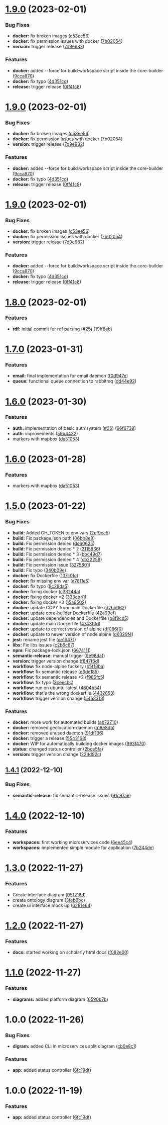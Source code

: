 # [1.9.0](https://github.com/IonitaCatalin/now-web-project/compare/1.8.0...1.9.0) (2023-02-01)


### Bug Fixes

* **docker:** fix broken images ([c53ee56](https://github.com/IonitaCatalin/now-web-project/commit/c53ee56abddbaac27cabab3c5012bf3b034c9ed2))
* **docker:** fix permission issues with docker ([7b02054](https://github.com/IonitaCatalin/now-web-project/commit/7b020547f43e89883e0be7561cbfaef6fd54ffe4))
* **version:** trigger release ([7d9e982](https://github.com/IonitaCatalin/now-web-project/commit/7d9e982d45fb5da83f94f5728d1a50d12f2ab2df))


### Features

* **docker:** added --force for build:workspace script inside the core-builder ([9cca870](https://github.com/IonitaCatalin/now-web-project/commit/9cca8702c9f594977c595fb6780289677ba8efc7))
* **docker:** fix typo ([4d351cd](https://github.com/IonitaCatalin/now-web-project/commit/4d351cd1fee959fb728e54fc2af93ca3f1611442))
* **release:** trigger release ([0ff41c8](https://github.com/IonitaCatalin/now-web-project/commit/0ff41c8d8b6449239986e513200231622f503d2d))

# [1.9.0](https://github.com/IonitaCatalin/now-web-project/compare/1.8.0...1.9.0) (2023-02-01)


### Bug Fixes

* **docker:** fix broken images ([c53ee56](https://github.com/IonitaCatalin/now-web-project/commit/c53ee56abddbaac27cabab3c5012bf3b034c9ed2))
* **docker:** fix permission issues with docker ([7b02054](https://github.com/IonitaCatalin/now-web-project/commit/7b020547f43e89883e0be7561cbfaef6fd54ffe4))
* **version:** trigger release ([7d9e982](https://github.com/IonitaCatalin/now-web-project/commit/7d9e982d45fb5da83f94f5728d1a50d12f2ab2df))


### Features

* **docker:** added --force for build:workspace script inside the core-builder ([9cca870](https://github.com/IonitaCatalin/now-web-project/commit/9cca8702c9f594977c595fb6780289677ba8efc7))
* **docker:** fix typo ([4d351cd](https://github.com/IonitaCatalin/now-web-project/commit/4d351cd1fee959fb728e54fc2af93ca3f1611442))
* **release:** trigger release ([0ff41c8](https://github.com/IonitaCatalin/now-web-project/commit/0ff41c8d8b6449239986e513200231622f503d2d))

# [1.9.0](https://github.com/IonitaCatalin/now-web-project/compare/1.8.0...1.9.0) (2023-02-01)


### Bug Fixes

* **docker:** fix broken images ([c53ee56](https://github.com/IonitaCatalin/now-web-project/commit/c53ee56abddbaac27cabab3c5012bf3b034c9ed2))
* **docker:** fix permission issues with docker ([7b02054](https://github.com/IonitaCatalin/now-web-project/commit/7b020547f43e89883e0be7561cbfaef6fd54ffe4))
* **version:** trigger release ([7d9e982](https://github.com/IonitaCatalin/now-web-project/commit/7d9e982d45fb5da83f94f5728d1a50d12f2ab2df))


### Features

* **docker:** added --force for build:workspace script inside the core-builder ([9cca870](https://github.com/IonitaCatalin/now-web-project/commit/9cca8702c9f594977c595fb6780289677ba8efc7))
* **docker:** fix typo ([4d351cd](https://github.com/IonitaCatalin/now-web-project/commit/4d351cd1fee959fb728e54fc2af93ca3f1611442))
* **release:** trigger release ([0ff41c8](https://github.com/IonitaCatalin/now-web-project/commit/0ff41c8d8b6449239986e513200231622f503d2d))

# [1.8.0](https://github.com/IonitaCatalin/now-web-project/compare/1.7.0...1.8.0) (2023-02-01)


### Features

* **rdf:** initial commit for rdf parsing ([#25](https://github.com/IonitaCatalin/now-web-project/issues/25)) ([19ff8ab](https://github.com/IonitaCatalin/now-web-project/commit/19ff8ab83b47b5d22b44900a83ab1be90382c8a1))

# [1.7.0](https://github.com/IonitaCatalin/now-web-project/compare/1.6.0...1.7.0) (2023-01-31)


### Features

* **email:** final implementation for email daemon ([f0d947e](https://github.com/IonitaCatalin/now-web-project/commit/f0d947e2b71be996243ce8cfbbba11e7fe9bcc65))
* **queue:** functional queue connection to rabbitmq ([dd44e92](https://github.com/IonitaCatalin/now-web-project/commit/dd44e9242efc6ba2638133afa1a6cf20a75d8ecf))

# [1.6.0](https://github.com/IonitaCatalin/now-web-project/compare/1.5.0...1.6.0) (2023-01-30)


### Features

* **auth:** implementation of basic auth system ([#26](https://github.com/IonitaCatalin/now-web-project/issues/26)) ([66f6738](https://github.com/IonitaCatalin/now-web-project/commit/66f67389e815a0067273a52b88034a19c3960b14))
* **auth:** improvements ([59b4432](https://github.com/IonitaCatalin/now-web-project/commit/59b44328a04cab90cc94e8dafb0b2dc7fe14661f))
* markers with mapbox ([da51053](https://github.com/IonitaCatalin/now-web-project/commit/da51053c316d5368fa0a503ff5200d78c4f61cb9))

# [1.6.0](https://github.com/IonitaCatalin/now-web-project/compare/1.5.0...1.6.0) (2023-01-28)


### Features

* markers with mapbox ([da51053](https://github.com/IonitaCatalin/now-web-project/commit/da51053c316d5368fa0a503ff5200d78c4f61cb9))

# [1.5.0](https://github.com/IonitaCatalin/now-web-project/compare/1.4.1...1.5.0) (2023-01-22)


### Bug Fixes

* **build:** Added GH_TOKEN to env vars ([2ef9cc5](https://github.com/IonitaCatalin/now-web-project/commit/2ef9cc5699fe4c057d5fb093f04c34036da953cb))
* **build:** Fix package.json path ([06bb8e8](https://github.com/IonitaCatalin/now-web-project/commit/06bb8e84aa05e728bb43ec384978c57d19b52b73))
* **build:** Fix permission denied ([dc60625](https://github.com/IonitaCatalin/now-web-project/commit/dc606258724c528fe3c58331b3b20ee4e4213cc1))
* **build:** Fix permission denied * 2 ([3115836](https://github.com/IonitaCatalin/now-web-project/commit/3115836786a11ddcfb8b99582a90896ff6a9caa1))
* **build:** Fix permission denied * 3 ([bbc49d7](https://github.com/IonitaCatalin/now-web-project/commit/bbc49d7359c1fc470b5212ba12f1fce33114e053))
* **build:** Fix permission denied * 4 ([cb22258](https://github.com/IonitaCatalin/now-web-project/commit/cb22258752b5544021d38f066d6b52ce1a95d439))
* **build:** Fix permission issue ([3275801](https://github.com/IonitaCatalin/now-web-project/commit/3275801191ec2bf3520c89236854387003073c81))
* **build:** Fix typo ([340b09e](https://github.com/IonitaCatalin/now-web-project/commit/340b09ea4476acfb849110f0da41f390e071d37a))
* **docker:** fix Dockerfile ([137c0fc](https://github.com/IonitaCatalin/now-web-project/commit/137c0fcfc039323bbc53e02059076ca864f87df9))
* **docker:** fix missing env var ([e78f1e5](https://github.com/IonitaCatalin/now-web-project/commit/e78f1e5b6fa33301ad3ef80c82926f45a257219e))
* **docker:** fix typo ([8c29da5](https://github.com/IonitaCatalin/now-web-project/commit/8c29da5725522d321e51cfd734f0c26df2f4a187))
* **docker:** fixing docker ([c33244a](https://github.com/IonitaCatalin/now-web-project/commit/c33244aebfd78de40bc3c2f6b4b79ffd0694a75b))
* **docker:** fixing docker *2 ([333cb41](https://github.com/IonitaCatalin/now-web-project/commit/333cb4101f8145745b931867000afc872844912d))
* **docker:** fixing docker *3 ([15a9502](https://github.com/IonitaCatalin/now-web-project/commit/15a9502114c3fb4795c8372014f8fda7834587e2))
* **docker:** update COPY from main Dockerfile ([d2bb062](https://github.com/IonitaCatalin/now-web-project/commit/d2bb062644fab1489b678b7982888e868af461ab))
* **docker:** update core-builder Dockerfile ([42a99ef](https://github.com/IonitaCatalin/now-web-project/commit/42a99efc1739abd6b8e6f9db1657e67d0ad1d02c))
* **docker:** update dependencies and Dockerfile ([b8f9cd5](https://github.com/IonitaCatalin/now-web-project/commit/b8f9cd5fa1be09888d93c0c5e3f86feb1273fa54))
* **docker:** update main Dockerfile ([4743f0d](https://github.com/IonitaCatalin/now-web-project/commit/4743f0deadb65c42f800d073b9e953f1c0568760))
* **docker:** update to correct version of alpine ([df086f0](https://github.com/IonitaCatalin/now-web-project/commit/df086f014da596b49fcf08c4ee8bfa3484a2eda9))
* **docker:** update to newer version of node alpine ([d6329f4](https://github.com/IonitaCatalin/now-web-project/commit/d6329f4ca4e0838417060f1a39b573e500c00976))
* **jest:** rename jest file ([ce16471](https://github.com/IonitaCatalin/now-web-project/commit/ce164711d7c9a5c62d2f7fe49f432d54ef858413))
* **libs:** Fix libs issues ([c2b6c87](https://github.com/IonitaCatalin/now-web-project/commit/c2b6c87fdc3bea6bd893dc52fe3c473adde880f8))
* **npm:** Fix package-lock.json ([6674111](https://github.com/IonitaCatalin/now-web-project/commit/6674111bb94ee7280c2c1e89a2a335a7891e4324))
* **semantic-release:** manual trigger ([9e98daf](https://github.com/IonitaCatalin/now-web-project/commit/9e98dafe829c19c606eb6847f49af791d957f955))
* **version:** trigger version change ([f847f6d](https://github.com/IonitaCatalin/now-web-project/commit/f847f6d11b54ecf2c46d975de6db6e2c91e2ffaf))
* **workflow:** fix node-alpine fuckery ([b5f13ba](https://github.com/IonitaCatalin/now-web-project/commit/b5f13bab4ae69ef784dc56016ed6bb8d52f3fe18))
* **workflow:** fix semantic release ([d6de185](https://github.com/IonitaCatalin/now-web-project/commit/d6de18577eb1e902aac6ab6028ddb13723878815))
* **workflow:** fix semantic release *2 ([f986fc5](https://github.com/IonitaCatalin/now-web-project/commit/f986fc52e2ff87f9be5d598300f6b9fcb3913baa))
* **workflow:** fix typo ([3ceecbc](https://github.com/IonitaCatalin/now-web-project/commit/3ceecbcb4edac31321b02be177842c92738161b2))
* **workflow:** run on ubuntu-latest ([4804b54](https://github.com/IonitaCatalin/now-web-project/commit/4804b548a058d0407dd6f4c6db4e949c796b8e74))
* **workflow:** that's the wrong dockerfile ([4432653](https://github.com/IonitaCatalin/now-web-project/commit/4432653050919f1214ad5a4849b87646303f7e00))
* **workflow:** trigger version change ([54a8313](https://github.com/IonitaCatalin/now-web-project/commit/54a8313d543d09ed1f9568bdf94be6f883d79d65))


### Features

* **docker:** more work for automated builds ([ab72710](https://github.com/IonitaCatalin/now-web-project/commit/ab72710c76929269017efad7c819e17ad2638560))
* **docker:** removed geolocation-daemon ([a18e8db](https://github.com/IonitaCatalin/now-web-project/commit/a18e8db7e9d20e9c763dc84eb5af0e389ca16869))
* **docker:** removed unused daemon ([91df136](https://github.com/IonitaCatalin/now-web-project/commit/91df136d64509bd85f9e82f3067582f6c2c072b9))
* **docker:** trigger a release ([5543168](https://github.com/IonitaCatalin/now-web-project/commit/554316808b66c6e1263789e38273f7f0d3c421f4))
* **docker:** WIP for automatically building docker images ([993f470](https://github.com/IonitaCatalin/now-web-project/commit/993f47035e4ddc6898b7e384edaf99e3f48d78fa))
* **status:** changed status controller ([2bce5fa](https://github.com/IonitaCatalin/now-web-project/commit/2bce5fadf9ba3192c6c010cbdf49ed95bed713fd))
* **version:** trigger version change ([22dd92c](https://github.com/IonitaCatalin/now-web-project/commit/22dd92ccc656052c65c58652f95187fa3668a252))

## [1.4.1](https://github.com/IonitaCatalin/now-web-project/compare/1.4.0...1.4.1) (2022-12-10)


### Bug Fixes

* **semantic-release:** fix semantic-release issues ([91c97ae](https://github.com/IonitaCatalin/now-web-project/commit/91c97ae6ab4b3a5f133dcf9f0917fd275d0f6e80))

# [1.4.0](https://github.com/IonitaCatalin/now-web-project/compare/1.3.0...1.4.0) (2022-12-10)


### Features

* **workspaces:** first working microservices code ([6ee45c4](https://github.com/IonitaCatalin/now-web-project/commit/6ee45c4e57c271c5821c2102e7b09ad260b7023a))
* **workspaces:** implemented simple module for application ([7b244de](https://github.com/IonitaCatalin/now-web-project/commit/7b244de41d067e1d746b91330ea8569c5193dd42))

# [1.3.0](https://github.com/IonitaCatalin/now-web-project/compare/1.2.0...1.3.0) (2022-11-27)


### Features

* Create interface diagram ([051218d](https://github.com/IonitaCatalin/now-web-project/commit/051218d1f8a3ed2884bb9f9045a5051188f5ef6f))
* create ontology diagram ([3feb0bc](https://github.com/IonitaCatalin/now-web-project/commit/3feb0bc98bcc724fbfe1d1a655bb2a0947082ee4))
* create ui interface mock up ([6281e64](https://github.com/IonitaCatalin/now-web-project/commit/6281e64ed380d72f421a6180fec860556856db62))

# [1.2.0](https://github.com/IonitaCatalin/now-web-project/compare/1.1.0...1.2.0) (2022-11-27)


### Features

* **docs:** started working on scholarly html docs ([f082e00](https://github.com/IonitaCatalin/now-web-project/commit/f082e002a92e52f46bce0bb6cb1846e4eb639cda))

# [1.1.0](https://github.com/IonitaCatalin/now-web-project/compare/1.0.0...1.1.0) (2022-11-27)


### Features

* **diagrams:** added platform diagram ([6590b7b](https://github.com/IonitaCatalin/now-web-project/commit/6590b7b5dba0fb7db6580fc16703882ec5135632))

# 1.0.0 (2022-11-26)


### Bug Fixes

* **digram:** added CLI in microservices split diagram ([cb0e8c1](https://github.com/IonitaCatalin/now-web-project/commit/cb0e8c1f7aadff44ff2eb4df7efe5db4587240ce))


### Features

* **app:** added status controller ([6fc19df](https://github.com/IonitaCatalin/now-web-project/commit/6fc19df2f0dd4687fec7f0737188d673b65d2076))

# 1.0.0 (2022-11-19)


### Features

* **app:** added status controller ([6fc19df](https://github.com/IonitaCatalin/now-web-project/commit/6fc19df2f0dd4687fec7f0737188d673b65d2076))

